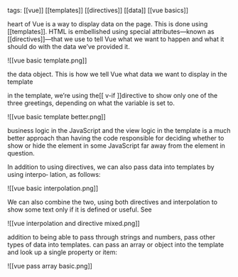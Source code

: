 tags: [[vue]] [[templates]] [[directives]] [[data]] [[vue basics]]

heart of Vue is a way to display data on the page. This is done using [[templates]].
HTML is embellished using special attributes—known as [[directives]]—that we use to tell Vue what we want to happen and what it should do with the data we’ve provided it.

![[vue basic template.png]]

the data object. This is how we tell Vue what data we want to display in the template  

in the template, we’re using the[[ v-if ]]directive to show only one of the three greetings, depending on what the variable is set to.

![[vue basic template better.png]]

business logic in the JavaScript and the view logic in the template is a much better approach than having the code responsible for deciding whether to show or hide the element in some JavaScript far away from the element in question. 

In addition to using directives, we can also pass data into templates by using interpo‐ lation, as follows:

![[vue basic interpolation.png]]

We can also combine the two, using both directives and interpolation to show some text only if it is defined or useful. See

![[vue interpolation and directive mixed.png]]

addition to being able to pass through strings and numbers, pass other types of data into templates. can pass an array or object into the template and look up a single property or item:

![[vue pass array basic.png]]